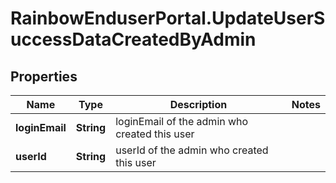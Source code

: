 # RainbowEnduserPortal.UpdateUserSuccessDataCreatedByAdmin

## Properties

Name | Type | Description | Notes
------------ | ------------- | ------------- | -------------
**loginEmail** | **String** | loginEmail of the admin who created this user | 
**userId** | **String** | userId of the admin who created this user | 


